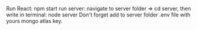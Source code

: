Run React: npm start
run server: navigate to server folder => cd server, then write in terminal: node server
Don't forget add to server folder .env file with yours mongo atlas key.